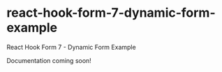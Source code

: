 # react-hook-form-7-dynamic-form-example

React Hook Form 7 - Dynamic Form Example

Documentation coming soon!